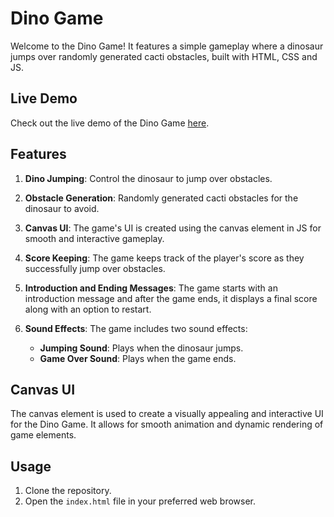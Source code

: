# Dino Game

Welcome to the Dino Game! It features a simple gameplay where a dinosaur jumps over randomly generated cacti obstacles, built with HTML, CSS and JS. 

## Live Demo

Check out the live demo of the Dino Game [here](https://dianamurariu.github.io/Dino-game/).

## Features

1. **Dino Jumping**: Control the dinosaur to jump over obstacles.

2. **Obstacle Generation**: Randomly generated cacti obstacles for the dinosaur to avoid.

3. **Canvas UI**: The game's UI is created using the canvas element in JS for smooth and interactive gameplay.

4. **Score Keeping**: The game keeps track of the player's score as they successfully jump over obstacles.

5. **Introduction and Ending Messages**: The game starts with an introduction message and after the game ends, it displays a final score along with an option to restart.

6. **Sound Effects**: The game includes two sound effects:
   - **Jumping Sound**: Plays when the dinosaur jumps.
   - **Game Over Sound**: Plays when the game ends.

## Canvas UI

The canvas element is used to create a visually appealing and interactive UI for the Dino Game. It allows for smooth animation and dynamic rendering of game elements.

## Usage

1. Clone the repository.
2. Open the `index.html` file in your preferred web browser.
